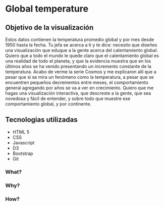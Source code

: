 # Global temperature

## Objetivo de la visualización

Estos datos contienen la temperatura promedio global y por mes desde 1950 hasta la fecha.
Tu jefa se acerca a ti y te dice: necesito que diseñes una visualización que eduque a la gente acerca del calentamiento global. Quiero que a todo el mundo le quede claro que el calentamiento global es una realidad de todo el planeta, y que la evidencia muestra que en los últimos años se ha venido presentando un incremento constante de la temperatura. Acabo de verme la serie Cosmos y me explicaron allí que a pesar que si se mira un fenómeno como la temperatura, a pesar que se encuentren pequeños decrementos entre meses, el comportamiento general agregando por años se va a ver en crecimiento. Quiero que me hagas una visualización interactiva, que descreste a la gente, que sea novedosa y fácil de entender, y sobre todo que muestre ese comportamiento global, y por continente.

## Tecnologias utilizadas 

* HTML 5
* CSS
* Javascript
* D3
* Bootstrap
* Git 

### What?

### Why?

### How?
